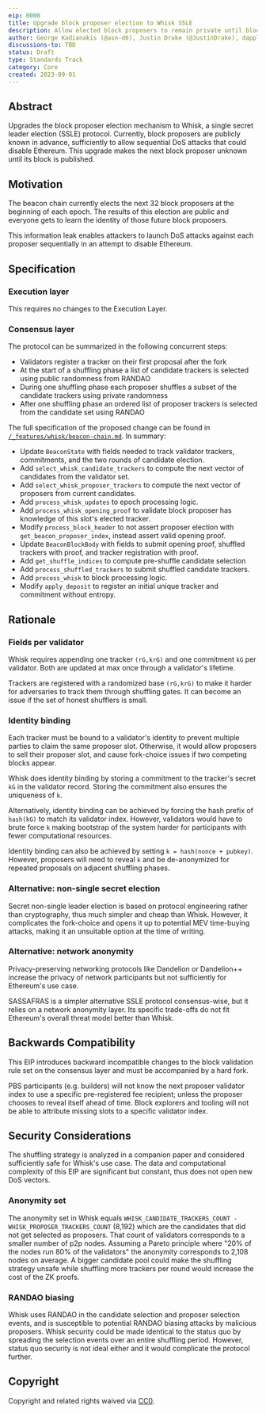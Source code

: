```yaml
---
eip: 0000
title: Upgrade block proposer election to Whisk SSLE
description: Allow elected block proposers to remain private until block publishing, to prevent DoS attacks
author: George Kadianakis (@asn-d6), Justin Drake (@JustinDrake), dapplion (@dapplion)
discussions-to: TBD
status: Draft
type: Standards Track
category: Core
created: 2023-09-01
---
```


## Abstract

Upgrades the block proposer election mechanism to Whisk, a single secret leader election (SSLE) protocol. Currently, block proposers are publicly known in advance, sufficiently to allow sequential DoS attacks that could disable Ethereum. This upgrade makes the next block proposer unknown until its block is published.

## Motivation

The beacon chain currently elects the next 32 block proposers at the beginning of each epoch. The results of this election are public and everyone gets to learn the identity of those future block proposers.

This information leak enables attackers to launch DoS attacks against each proposer sequentially in an attempt to disable Ethereum.

## Specification

### Execution layer

This requires no changes to the Execution Layer.

### Consensus layer

The protocol can be summarized in the following concurrent steps:

- Validators register a tracker on their first proposal after the fork
- At the start of a shuffling phase a list of candidate trackers is selected using public randomness from RANDAO
- During one shuffling phase each proposer shuffles a subset of the candidate trackers using private randomness
- After one shuffling phase an ordered list of proposer trackers is selected from the candidate set using RANDAO

The full specification of the proposed change can be found in [`/_features/whisk/beacon-chain.md`](https://github.com/ethereum/consensus-specs/blob/a39abe388bc2d1abd5b4fd62fd18aed497956b30/specs/_features/whisk/beacon-chain.md). In summary:

- Update `BeaconState` with fields needed to track validator trackers, commitments, and the two rounds of candidate election.
- Add `select_whisk_candidate_trackers` to compute the next vector of candidates from the validator set.
- Add `select_whisk_proposer_trackers` to compute the next vector of proposers from current candidates.
- Add `process_whisk_updates` to epoch processing logic.
- Add `process_whisk_opening_proof` to validate block proposer has knowledge of this slot's elected tracker.
- Modify `process_block_header` to not assert proposer election with `get_beacon_proposer_index`, instead assert valid opening proof.
- Update `BeaconBlockBody` with fields to submit opening proof, shuffled trackers with proof, and tracker registration with proof.
- Add `get_shuffle_indices` to compute pre-shuffle candidate selection
- Add `process_shuffled_trackers` to submit shuffled candidate trackers.
- Add `process_whisk` to block processing logic.
- Modify `apply_deposit` to register an initial unique tracker and commitment without entropy.

## Rationale

### Fields per validator

Whisk requires appending one tracker `(rG,krG)` and one commitment `kG` per validator. Both are updated at max once through a validator's lifetime.

Trackers are registered with a randomized base `(rG,krG)` to make it harder for adversaries to track them through shuffling gates. It can become an issue if the set of honest shufflers is small.

### Identity binding

Each tracker must be bound to a validator's identity to prevent multiple parties to claim the same proposer slot. Otherwise, it would allow proposers to sell their proposer slot, and cause fork-choice issues if two competing blocks appear.

Whisk does identity binding by storing a commitment to the tracker's secret `kG` in the validator record. Storing the commitment also ensures the uniqueness of `k`.

Alternatively, identity binding can be achieved by forcing the hash prefix of `hash(kG)` to match its validator index. However, validators would have to brute force `k` making bootstrap of the system harder for participants with fewer computational resources.

Identity binding can also be achieved by setting `k = hash(nonce + pubkey)`. However, proposers will need to reveal `k` and be de-anonymized for repeated proposals on adjacent shuffling phases.

### Alternative: non-single secret election

Secret non-single leader election is based on protocol engineering rather than cryptography, thus much simpler and cheap than Whisk. However, it complicates the fork-choice and opens it up to potential MEV time-buying attacks, making it an unsuitable option at the time of writing.

### Alternative: network anonymity

Privacy-preserving networking protocols like Dandelion or Dandelion++ increase the privacy of network participants but not sufficiently for Ethereum's use case.

SASSAFRAS is a simpler alternative SSLE protocol consensus-wise, but it relies on a network anonymity layer. Its specific trade-offs do not fit Ethereum's overall threat model better than Whisk.

## Backwards Compatibility

This EIP introduces backward incompatible changes to the block validation rule set on the consensus layer and must be accompanied by a hard fork.

PBS participants (e.g. builders) will not know the next proposer validator index to use a specific pre-registered fee recipient; unless the proposer chooses to reveal itself ahead of time. Block explorers and tooling will not be able to attribute missing slots to a specific validator index.

## Security Considerations

The shuffling strategy is analyzed in a companion paper and considered sufficiently safe for Whisk's use case. The data and computational complexity of this EIP are significant but constant, thus does not open new DoS vectors. 

### Anonymity set

The anonymity set in Whisk equals `WHISK_CANDIDATE_TRACKERS_COUNT - WHISK_PROPOSER_TRACKERS_COUNT` (8,192) which are the candidates that did not get selected as proposers. That count of validators corresponds to a smaller number of p2p nodes. Assuming a Pareto principle where "20% of the nodes run 80% of the validators" the anonymity corresponds to 2,108 nodes on average. A bigger candidate pool could make the shuffling strategy unsafe while shuffling more trackers per round would increase the cost of the ZK proofs.

### RANDAO biasing

Whisk uses RANDAO in the candidate selection and proposer selection events, and is susceptible to potential RANDAO biasing attacks by malicious proposers. Whisk security could be made identical to the status quo by spreading the selection events over an entire shuffling period. However, status quo security is not ideal either and it would complicate the protocol further.

## Copyright

Copyright and related rights waived via [CC0](../LICENSE.md).

